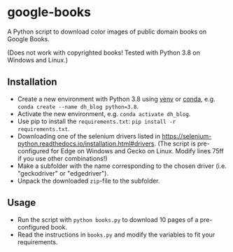 # google-books
A Python script to download color images of public domain books on Google Books.

(Does not work with copyrighted books! Tested with Python 3.8 on Windows and Linux.)

## Installation
* Create a new environment with Python 3.8 using [venv](https://docs.python-guide.org/dev/virtualenvs/) or [conda](https://docs.anaconda.com/), e.g. `conda create --name dh_blog python=3.8`.
* Activate the new environment, e.g. `conda activate dh_blog`.
* Use pip to install the `requirements.txt`: `pip install -r requirements.txt`.
* Downloading one of the selenium drivers listed in https://selenium-python.readthedocs.io/installation.html#drivers. (The script is pre-configured for Edge on Windows and Gecko on Linux. Modify lines 75ff if you use other combinations!)
* Make a subfolder with the name corresponding to the chosen driver (i.e. "geckodriver" or "edgedriver").
* Unpack the downloaded `zip`-file to the subfolder.

## Usage
* Run the script with `python books.py` to download 10 pages of a pre-configured book.
* Read the instructions in `books.py` and modify the variables to fit your requirements.
